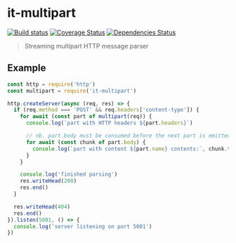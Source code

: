 # it-multipart

[![Build status](https://travis-ci.org/achingbrain/it.svg?branch=master)](https://travis-ci.org/achingbrain/it?branch=master) [![Coverage Status](https://coveralls.io/repos/github/achingbrain/it/badge.svg?branch=master)](https://coveralls.io/github/achingbrain/it?branch=master) [![Dependencies Status](https://david-dm.org/achingbrain/it/status.svg)](https://david-dm.org/achingbrain/it)

> Streaming multipart HTTP message parser

## Example

```javascript
const http = require('http')
const multipart = require('it-multipart')

http.createServer(async (req, res) => {
  if (req.method === 'POST' && req.headers['content-type']) {
    for await (const part of multipart(req)) {
      console.log(`part with HTTP headers ${part.headers}`)

      // nb. part.body must be consumed before the next part is emitted
      for await (const chunk of part.body) {
        console.log(`part with content ${part.name} contents:`, chunk.toString())
      }
    }

    console.log('finished parsing')
    res.writeHead(200)
    res.end()
  }

  res.writeHead(404)
  res.end()
}).listen(5001, () => {
  console.log('server listening on port 5001')
})
```
